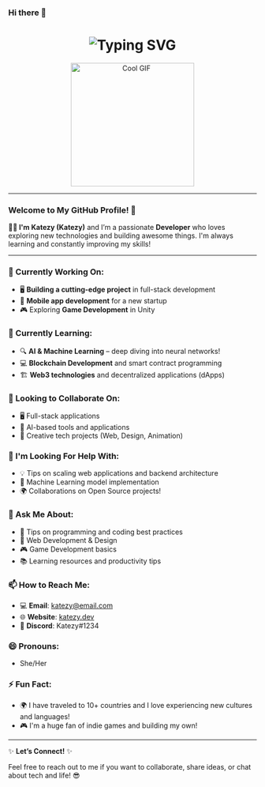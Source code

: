 ### Hi there 👋

<h1 align="center">
  <img src="https://readme-typing-svg.demolab.com?font=Righteous&size=35&pause=1000&center=true&vCenter=true&random=false&width=700&height=70&lines=Hi+There+%F0%9F%91%8B%F0%9F%8F%BC;I'm+Kate+!;NT+DEVELOPER+ALWAYS+BE+%5BLEARNING%5D+!" alt="Typing SVG" />
</h1>

<p align="center">
  <img src="https://i.pinimg.com/originals/a4/24/5f/a4245f6a8e6783c322313bcff43136a3.gif" alt="Cool GIF" width="250"/>
</p>

---

### Welcome to My GitHub Profile! 🎉

**👩‍💻 I'm Katezy (Katezy)** and I’m a passionate **Developer** who loves exploring new technologies and building awesome things. I'm always learning and constantly improving my skills!

---

### 🚀 Currently Working On:
- 🖥️ **Building a cutting-edge project** in full-stack development
- 📱 **Mobile app development** for a new startup
- 🎮 Exploring **Game Development** in Unity

### 🌱 Currently Learning:
- 🔍 **AI & Machine Learning** – deep diving into neural networks!
- 💻 **Blockchain Development** and smart contract programming
- 🏗️ **Web3 technologies** and decentralized applications (dApps)

### 👯 Looking to Collaborate On:
- 🖥️ Full-stack applications
- 🚀 AI-based tools and applications
- 🎨 Creative tech projects (Web, Design, Animation)

### 🤔 I'm Looking For Help With:
- 💡 Tips on scaling web applications and backend architecture
- 🤖 Machine Learning model implementation
- 🌍 Collaborations on Open Source projects!

### 💬 Ask Me About:
- 🚀 Tips on programming and coding best practices
- 🌱 Web Development & Design
- 🎮 Game Development basics
- 📚 Learning resources and productivity tips

### 📫 How to Reach Me:
- 💻 **Email**: katezy@email.com
- 🌐 **Website**: [katezy.dev](https://katezy.dev)
- 💬 **Discord**: Katezy#1234

### 😄 Pronouns: 
- She/Her

### ⚡ Fun Fact:
- 🌍 I have traveled to 10+ countries and I love experiencing new cultures and languages!
- 🎮 I'm a huge fan of indie games and building my own!

---

✨ **Let’s Connect!** ✨

Feel free to reach out to me if you want to collaborate, share ideas, or chat about tech and life! 😎
